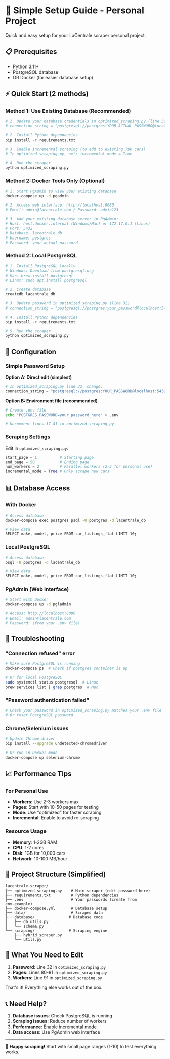 # 🚀 Simple Setup Guide - Personal Project

Quick and easy setup for your LaCentrale scraper personal project.

## 📋 Prerequisites

- Python 3.11+
- PostgreSQL database
- OR Docker (for easier database setup)

## ⚡ Quick Start (2 methods)

### Method 1: Use Existing Database (Recommended)

```bash
# 1. Update your database credentials in optimized_scraping.py (line 32)
# connection_string = "postgresql://postgres:YOUR_ACTUAL_PASSWORD@localhost:5432/lacentrale_db"

# 2. Install Python dependencies
pip install -r requirements.txt

# 3. Enable incremental scraping (to add to existing 79k cars)
# In optimized_scraping.py, set: incremental_mode = True

# 4. Run the scraper
python optimized_scraping.py
```

### Method 2: Docker Tools Only (Optional)

```bash
# 1. Start PgAdmin to view your existing database
docker-compose up -d pgadmin

# 2. Access web interface: http://localhost:8080
# Email: admin@lacentrale.com / Password: admin123

# 3. Add your existing database server in PgAdmin:
# Host: host.docker.internal (Windows/Mac) or 172.17.0.1 (Linux)
# Port: 5432
# Database: lacentrale_db
# Username: postgres
# Password: your_actual_password
```

### Method 2: Local PostgreSQL

```bash
# 1. Install PostgreSQL locally
# Windows: Download from postgresql.org
# Mac: brew install postgresql
# Linux: sudo apt install postgresql

# 2. Create database
createdb lacentrale_db

# 3. Update password in optimized_scraping.py (line 32)
# connection_string = "postgresql://postgres:your_password@localhost:5432/lacentrale_db"

# 4. Install Python dependencies
pip install -r requirements.txt

# 5. Run the scraper
python optimized_scraping.py
```

## 🔧 Configuration

### Simple Password Setup

**Option A: Direct edit (simplest)**
```python
# In optimized_scraping.py line 32, change:
connection_string = "postgresql://postgres:YOUR_PASSWORD@localhost:5432/lacentrale_db"
```

**Option B: Environment file (recommended)**
```bash
# Create .env file
echo "POSTGRES_PASSWORD=your_password_here" > .env

# Uncomment lines 37-41 in optimized_scraping.py
```

### Scraping Settings

Edit in `optimized_scraping.py`:
```python
start_page = 1          # Starting page
end_page = 50           # Ending page  
num_workers = 2         # Parallel workers (2-3 for personal use)
incremental_mode = True # Only scrape new cars
```

## 📊 Database Access

### With Docker
```bash
# Access database
docker-compose exec postgres psql -U postgres -d lacentrale_db

# View data
SELECT make, model, price FROM car_listings_flat LIMIT 10;
```

### Local PostgreSQL
```bash
# Access database
psql -U postgres -d lacentrale_db

# View data
SELECT make, model, price FROM car_listings_flat LIMIT 10;
```

### PgAdmin (Web Interface)
```bash
# Start with Docker
docker-compose up -d pgladmin

# Access: http://localhost:8080
# Email: admin@lacentrale.com
# Password: (from your .env file)
```

## 🚨 Troubleshooting

### "Connection refused" error
```bash
# Make sure PostgreSQL is running
docker-compose ps  # Check if postgres container is up

# Or for local PostgreSQL
sudo systemctl status postgresql  # Linux
brew services list | grep postgres  # Mac
```

### "Password authentication failed"
```bash
# Check your password in optimized_scraping.py matches your .env file
# Or reset PostgreSQL password
```

### Chrome/Selenium issues
```bash
# Update Chrome driver
pip install --upgrade undetected-chromedriver

# Or run in Docker mode
docker-compose up selenium-chrome
```

## 📈 Performance Tips

### For Personal Use
- **Workers**: Use 2-3 workers max
- **Pages**: Start with 10-50 pages for testing
- **Mode**: Use "optimized" for faster scraping
- **Incremental**: Enable to avoid re-scraping

### Resource Usage
- **Memory**: 1-2GB RAM
- **CPU**: 1-2 cores
- **Disk**: 1GB for 10,000 cars
- **Network**: 10-100 MB/hour

## 📁 Project Structure (Simplified)

```
lacentrale-scraper/
├── optimized_scraping.py    # Main scraper (edit password here)
├── requirements.txt         # Python dependencies
├── .env                     # Your passwords (create from env.example)
├── docker-compose.yml       # Database setup
├── data/                    # Scraped data
├── database/               # Database code
│   ├── db_utils.py
│   └── schema.py
└── scraping/               # Scraping engine
    ├── hybrid_scraper.py
    └── utils.py
```

## 🎯 What You Need to Edit

1. **Password**: Line 32 in `optimized_scraping.py`
2. **Pages**: Lines 80-81 in `optimized_scraping.py` 
3. **Workers**: Line 91 in `optimized_scraping.py`

That's it! Everything else works out of the box.

## 📞 Need Help?

1. **Database issues**: Check PostgreSQL is running
2. **Scraping issues**: Reduce number of workers
3. **Performance**: Enable incremental mode
4. **Data access**: Use PgAdmin web interface

---

🎉 **Happy scraping!** Start with small page ranges (1-10) to test everything works.
